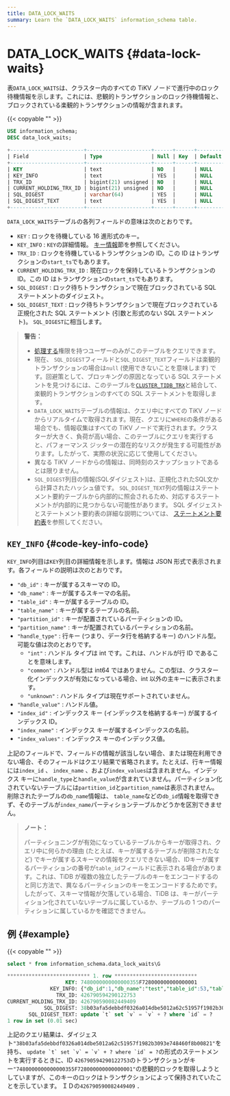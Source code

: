 ```yaml
---
title: DATA_LOCK_WAITS
summary: Learn the `DATA_LOCK_WAITS` information_schema table.
---
```


# DATA_LOCK_WAITS {#data-lock-waits}

表`DATA_LOCK_WAITS`は、クラスター内のすべての TiKV ノードで進行中のロック待機情報を示します。これには、悲観的トランザクションのロック待機情報と、ブロックされている楽観的トランザクションの情報が含まれます。

{{< copyable "" >}}

```sql
USE information_schema;
DESC data_lock_waits;
```

```sql
+------------------------+---------------------+------+------+---------+-------+
| Field                  | Type                | Null | Key  | Default | Extra |
+------------------------+---------------------+------+------+---------+-------+
| KEY                    | text                | NO   |      | NULL    |       |
| KEY_INFO               | text                | YES  |      | NULL    |       |
| TRX_ID                 | bigint(21) unsigned | NO   |      | NULL    |       |
| CURRENT_HOLDING_TRX_ID | bigint(21) unsigned | NO   |      | NULL    |       |
| SQL_DIGEST             | varchar(64)         | YES  |      | NULL    |       |
| SQL_DIGEST_TEXT        | text                | YES  |      | NULL    |       |
+------------------------+---------------------+------+------+---------+-------+
```

`DATA_LOCK_WAITS`テーブルの各列フィールドの意味は次のとおりです。

-   `KEY` : ロックを待機している 16 進形式のキー。
-   `KEY_INFO` : `KEY`の詳細情報。 [キー情報](#key_info)節を参照してください。
-   `TRX_ID` : ロックを待機しているトランザクションの ID。この ID はトランザクションの`start_ts`でもあります。
-   `CURRENT_HOLDING_TRX_ID` : 現在ロックを保持しているトランザクションの ID。この ID はトランザクションの`start_ts`でもあります。
-   `SQL_DIGEST` : ロック待ちトランザクションで現在ブロックされている SQL ステートメントのダイジェスト。
-   `SQL_DIGEST_TEXT` : ロック待ちトランザクションで現在ブロックされている正規化された SQL ステートメント (引数と形式のない SQL ステートメント)。 `SQL_DIGEST`に相当します。

> **警告：**
>
> -   [処理する](https://dev.mysql.com/doc/refman/8.0/en/privileges-provided.html#priv_process)権限を持つユーザーのみがこのテーブルをクエリできます。
> -   現在、 `SQL_DIGEST`フィールドと`SQL_DIGEST_TEXT`フィールドは楽観的トランザクションの場合は`null` (使用できないことを意味します) です。回避策として、ブロッキングの原因となっている SQL ステートメントを見つけるには、このテーブルを[`CLUSTER_TIDB_TRX`](/information-schema/information-schema-tidb-trx.md)と結合して、楽観的トランザクションのすべての SQL ステートメントを取得します。
> -   `DATA_LOCK_WAITS`テーブルの情報は、クエリ中にすべての TiKV ノードからリアルタイムで取得されます。現在、クエリに`WHERE`の条件がある場合でも、情報収集はすべての TiKV ノードで実行されます。クラスターが大きく、負荷が高い場合、このテーブルにクエリを実行すると、パフォーマンス ジッターの潜在的なリスクが発生する可能性があります。したがって、実際の状況に応じて使用してください。
> -   異なる TiKV ノードからの情報は、同時刻のスナップショットであるとは限りません。
> -   `SQL_DIGEST`列目の情報(SQLダイジェスト)は、正規化されたSQL文から計算されたハッシュ値です。 `SQL_DIGEST_TEXT`列の情報はステートメント要約テーブルから内部的に照会されるため、対応するステートメントが内部的に見つからない可能性があります。 SQL ダイジェストとステートメント要約表の詳細な説明については、 [ステートメント要約表](/statement-summary-tables.md)を参照してください。

## <code>KEY_INFO</code> {#code-key-info-code}

`KEY_INFO`列目は`KEY`列目の詳細情報を示します。情報は JSON 形式で表示されます。各フィールドの説明は次のとおりです。

-   `"db_id"` : キーが属するスキーマの ID。
-   `"db_name"` : キーが属するスキーマの名前。
-   `"table_id"` : キーが属するテーブルの ID。
-   `"table_name"` : キーが属するテーブルの名前。
-   `"partition_id"` : キーが配置されているパーティションの ID。
-   `"partition_name"` : キーが配置されているパーティションの名前。
-   `"handle_type"` : 行キー (つまり、データ行を格納するキー) のハンドル型。可能な値は次のとおりです。
    -   `"int"` : ハンドル タイプは int です。これは、ハンドルが行 ID であることを意味します。
    -   `"common"` : ハンドル型は int64 ではありません。この型は、クラスター化インデックスが有効になっている場合、int 以外の主キーに表示されます。
    -   `"unknown"` : ハンドル タイプは現在サポートされていません。
-   `"handle_value"` : ハンドル値。
-   `"index_id"` : インデックス キー (インデックスを格納するキー) が属するインデックス ID。
-   `"index_name"` : インデックス キーが属するインデックスの名前。
-   `"index_values"` : インデックス キーのインデックス値。

上記のフィールドで、フィールドの情報が該当しない場合、または現在利用できない場合、そのフィールドはクエリ結果で省略されます。たとえば、行キー情報には`index_id` 、 `index_name` 、および`index_values`は含まれません。インデックス キーに`handle_type`と`handle_value`が含まれていません。パーティション化されていないテーブルには`partition_id`と`partition_name`は表示されません。削除されたテーブルの`db_name`情報は、 `table_name`などの`db_id`情報を取得できず、そのテーブルが`index_name`パーティションテーブルかどうかを区別できません。

> **ノート：**
>
> パーティショニングが有効になっているテーブルからキーが取得され、クエリ中に何らかの理由 (たとえば、キーが属するテーブルが削除されたなど) でキーが属するスキーマの情報をクエリできない場合、IDキーが属するパーティションの番号が`table_id`フィールドに表示される場合があります。これは、TiDB が複数の独立したテーブルのキーをエンコードするのと同じ方法で、異なるパーティションのキーをエンコードするためです。したがって、スキーマ情報が欠落している場合、TiDB は、キーがパーティション化されていないテーブルに属しているか、テーブルの 1 つのパーティションに属しているかを確認できません。

## 例 {#example}

{{< copyable "" >}}

```sql
select * from information_schema.data_lock_waits\G
```

```sql
*************************** 1. row ***************************
                   KEY: 7480000000000000355F728000000000000001
              KEY_INFO: {"db_id":1,"db_name":"test","table_id":53,"table_name":"t","handle_type":"int","handle_value":"1"}
                TRX_ID: 426790594290122753
CURRENT_HOLDING_TRX_ID: 426790590082449409
            SQL_DIGEST: 38b03afa5debbdf0326a014dbe5012a62c51957f1982b3093e748460f8b00821
       SQL_DIGEST_TEXT: update `t` set `v` = `v` + ? where `id` = ?
1 row in set (0.01 sec)
```

上記のクエリ結果は、ダイジェスト`"38b03afa5debbdf0326a014dbe5012a62c51957f1982b3093e748460f8b00821"`を持ち、 ``update `t` set `v` = `v` + ? where `id` = ?``の形式のステートメントを実行するときに、ID `426790594290122753`のトランザクションがキー`"7480000000000000355F728000000000000001"`の悲観的ロックを取得しようとしていますが、このキーのロックはトランザクションによって保持されていたことを示しています。 ＩＤの`426790590082449409` ．
